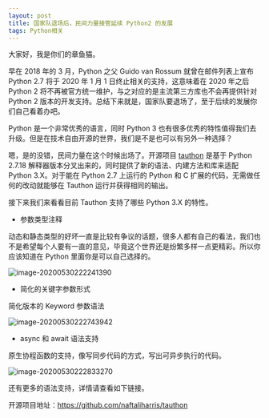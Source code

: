 ```yaml
---
layout: post
title: 国家队退场后，民间力量接管延续 Python2 的发展
tags: Python相关
---
```


大家好，我是你们的章鱼猫。

早在 2018 年的 3 月，Python 之父 Guido van Rossum 就曾在邮件列表上宣布 Python 2.7 将于 2020 年 1 月 1 日终止相关的支持，这意味着在 2020 年之后 Python 2 将不再被官方统一维护，与之对应的是主流第三方库也不会再提供针对 Python 2 版本的开发支持。总结下来就是，国家队要退场了，至于后续的发展你们自己看着办吧。

Python 是一个非常优秀的语言，同时 Python 3 也有很多优秀的特性值得我们去升级。但是在技术自由开源的世界，我们是不是也可以有另外一种选择？

嗯，是的没错，民间力量在这个时候出场了。开源项目  [tauthon](https://github.com/naftaliharris/tauthon)  是基于 Python 2.7.18 解释器版本分叉出来的，同时提供了新的语法、内建方法和库来适配 Python 3.X。对于能在 Python 2.7 上运行的 Python 和 C 扩展的代码，无需做任何的改动就能够在 Tauthon 运行并获得相同的输出。

接下来我们来看看目前 Tauthon 支持了哪些 Python 3.X 的特性。

* 参数类型注释

动态和静态类型的好坏一直是比较有争议的话题，很多人都有自己的看法，我们也不是希望每个人要有一直的意见，毕竟这个世界还是纷繁多样一点更精彩。所以你应该知道在 Python 里面你是可以自己选择的。

![image-20200530222241390](https://7465-test-3c9b5e-1-1301419220.tcb.qcloud.la/mac_github_images/compress_image-20200530222241390.png)

* 简化的关键字参数形式

简化版本的 Keyword 参数语法

![image-20200530222743942](https://7465-test-3c9b5e-1-1301419220.tcb.qcloud.la/mac_github_images/compress_image-20200530222743942.png)

* async 和 await 语法支持

原生协程函数的支持，像写同步代码的方式，写出可异步执行的代码。

![image-20200530222833270](https://7465-test-3c9b5e-1-1301419220.tcb.qcloud.la/mac_github_images/compress_image-20200530222833270.png)

还有更多的语法支持，详情请查看如下链接。

开源项目地址：https://github.com/naftaliharris/tauthon
